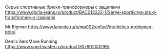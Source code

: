 Серые спортивные брюки-трансформеры с защипами  https://www.gloria-jeans.ru/product/BAC013322-1/Serye-sportivnye-bruki-transformery-s-zasipami

Mr Bigman https://www.lamoda.ru/p/mp002xm1ud7m/clothes-mrbigman-polo/

Demix AeroMove Running  https://www.sportmaster.ru/product/30780200299/
